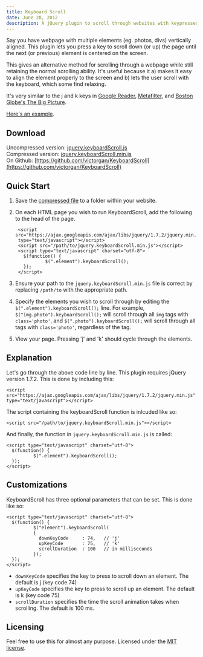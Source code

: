 ```yaml
---
title: Keyboard Scroll
date: June 28, 2012
description: A jQuery plugin to scroll through websites with keypresses
---
```


Say you have webpage with multiple elements (eg. photos, divs) vertically
aligned. This plugin lets you press a key to scroll down (or up) the page until
the next (or previous) element is centered on the screen. 

This gives an alternative method for scrolling through a webpage while still
retaining the normal scrolling ability. It's useful because it a) makes it easy
to align the element properly to the screen and b) lets the user scroll with the
keyboard, which some find relaxing.

It's very similar to the j and k keys in [Google
Reader](www.google.com/reader), [Metafilter](www.metafilter.com), and [Boston
Globe's The Big Picture](http://www.boston.com/bigpicture/).

[Here's an example](../photography.html).


Download
--------
Uncompressed version: [jquery.keyboardScroll.js](../javascripts/jquery.keyboardScroll.js)  
Compressed version: [jquery.keyboardScroll.min.js](../javascripts/jquery.keyboardScroll.min.js)  
On Github: [https://github.com/victorgan/KeyboardScroll](https://github.com/victorgan/KeyboardScroll)

Quick Start
-----------

1. Save the [compressed file](../javascripts/jquery.keyboardScroll.min.js) to a
   folder within your website.

2. On each HTML page you wish to run KeyboardScroll, add the following to the head of
   the page. 

        <script src="https://ajax.googleapis.com/ajax/libs/jquery/1.7.2/jquery.min.js"
        type="text/javascript"></script>
        <script src="/path/to/jquery.keyboardScroll.min.js"></script>
        <script type="text/javascript" charset="utf-8">
          $(function() {
                  $(".element").keyboardScroll();
          });
        </script>

3. Ensure your path to the `jquery.keyboardScroll.min.js` file is correct by
   replacing `/path/to` with the appropriate path.

4. Specify the elements you wish to scroll through by editing the
   `$(".element").keyboardScroll();` line. For example,
   `$("img.photo").keyboardScroll();` will scroll through all `img` tags with
   `class='photo'`, and  `$(".photo").keyboardScroll();` will scroll through all
   tags with `class='photo'`, regardless of the tag.

5. View your page. Pressing 'j' and 'k' should cycle through the elements.

Explanation
-----------
Let's go through the above code line by line. This plugin requires jQuery
version 1.7.2. This is done by including this:

    <script src="https://ajax.googleapis.com/ajax/libs/jquery/1.7.2/jquery.min.js"
    type="text/javascript"></script>

The script containing the keyboardScroll function is inlcuded like so:

    <script src="/path/to/jquery.keyboardScroll.min.js"></script>

And finally, the function in `jquery.keyboardScroll.min.js` is called:

    <script type="text/javascript" charset="utf-8">
      $(function() {
              $(".element").keyboardScroll();
      });
    </script>

Customizations
--------------
KeyboardScroll has three optional parameters that can be set. This is done like
so:

    <script type="text/javascript" charset="utf-8">
      $(function() {
              $("element").keyboardScroll(
              {
                downKeyCode     : 74,   // 'j'
                upKeyCode       : 75,   // 'k'
                scrollDuration  : 100   // in milliseconds
              });
      });
    </script>

- `downKeyCode` specifies the key to press to scroll down an element. The default
  is j (key code 74)
- `upKeyCode` specifies the key to press to scroll up an element. The default is k
  (key code 75)
- `scrollDuration` specifies the time the scroll animation takes when scrolling.
  The default is 100 ms.

Licensing
---------
Feel free to use this for almost any purpose. Licensed under the [MIT license](http://www.opensource.org/licenses/mit-license.php).
